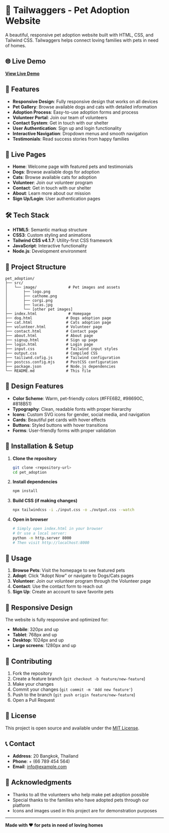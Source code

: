 # 🐾 Tailwaggers - Pet Adoption Website

A beautiful, responsive pet adoption website built with HTML, CSS, and Tailwind CSS. Tailwaggers helps connect loving families with pets in need of homes.

## 🌐 Live Demo

**[View Live Demo](https://tailwaggers-pet-adoption.vercel.app)**

## 🌟 Features

- **Responsive Design**: Fully responsive design that works on all devices
- **Pet Gallery**: Browse available dogs and cats with detailed information
- **Adoption Process**: Easy-to-use adoption forms and process
- **Volunteer Portal**: Join our team of volunteers
- **Contact System**: Get in touch with our shelter
- **User Authentication**: Sign up and login functionality
- **Interactive Navigation**: Dropdown menus and smooth navigation
- **Testimonials**: Read success stories from happy families

## 🚀 Live Pages

- **Home**: Welcome page with featured pets and testimonials
- **Dogs**: Browse available dogs for adoption
- **Cats**: Browse available cats for adoption
- **Volunteer**: Join our volunteer program
- **Contact**: Get in touch with our shelter
- **About**: Learn more about our mission
- **Sign Up/Login**: User authentication pages

## 🛠️ Tech Stack

- **HTML5**: Semantic markup structure
- **CSS3**: Custom styling and animations
- **Tailwind CSS v4.1.7**: Utility-first CSS framework
- **JavaScript**: Interactive functionality
- **Node.js**: Development environment

## 📁 Project Structure

```
pet_adoption/
├── src/
│   └── image/              # Pet images and assets
│       ├── logo.png
│       ├── cathome.png
│       ├── corgi.png
│       ├── lucas.jpg
│       └── [other pet images]
├── index.html              # Homepage
├── dog.html               # Dogs adoption page
├── cat.html               # Cats adoption page
├── volunteer.html         # Volunteer page
├── contact.html           # Contact page
├── about.html             # About page
├── signup.html            # Sign up page
├── login.html             # Login page
├── input.css              # Tailwind input styles
├── output.css             # Compiled CSS
├── tailiwnd.cofig.js      # Tailwind configuration
├── postcss.config.mjs     # PostCSS configuration
├── package.json           # Node.js dependencies
└── README.md              # This file
```

## 🎨 Design Features

- **Color Scheme**: Warm, pet-friendly colors (#FFE6B2, #98690C, #818B51)
- **Typography**: Clean, readable fonts with proper hierarchy
- **Icons**: Custom SVG icons for gender, social media, and navigation
- **Cards**: Beautiful pet cards with hover effects
- **Buttons**: Styled buttons with hover transitions
- **Forms**: User-friendly forms with proper validation

## 🔧 Installation & Setup

1. **Clone the repository**
   ```bash
   git clone <repository-url>
   cd pet_adoption
   ```

2. **Install dependencies**
   ```bash
   npm install
   ```

3. **Build CSS (if making changes)**
   ```bash
   npx tailwindcss -i ./input.css -o ./output.css --watch
   ```

4. **Open in browser**
   ```bash
   # Simply open index.html in your browser
   # Or use a local server:
   python -m http.server 8000
   # Then visit http://localhost:8000
   ```

## 🎯 Usage

1. **Browse Pets**: Visit the homepage to see featured pets
2. **Adopt**: Click "Adopt Now" or navigate to Dogs/Cats pages
3. **Volunteer**: Join our volunteer program through the Volunteer page
4. **Contact**: Use the contact form to reach out
5. **Sign Up**: Create an account to save favorite pets

## 📱 Responsive Design

The website is fully responsive and optimized for:
- **Mobile**: 320px and up
- **Tablet**: 768px and up
- **Desktop**: 1024px and up
- **Large screens**: 1280px and up

## 🤝 Contributing

1. Fork the repository
2. Create a feature branch (`git checkout -b feature/new-feature`)
3. Make your changes
4. Commit your changes (`git commit -m 'Add new feature'`)
5. Push to the branch (`git push origin feature/new-feature`)
6. Open a Pull Request

## 📄 License

This project is open source and available under the [MIT License](LICENSE).

## 📞 Contact

- **Address**: 20 Bangkok, Thailand
- **Phone**: + (66 789 454 564)
- **Email**: info@example.com

## 🙏 Acknowledgments

- Thanks to all the volunteers who help make pet adoption possible
- Special thanks to the families who have adopted pets through our platform
- Icons and images used in this project are for demonstration purposes

---

**Made with ❤️ for pets in need of loving homes**